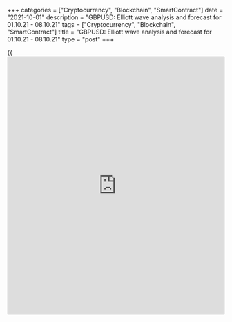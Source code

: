 +++
categories = ["Cryptocurrency", "Blockchain", "SmartContract"]
date = "2021-10-01"
description = "GBPUSD: Elliott wave analysis and forecast for 01.10.21 - 08.10.21"
tags = ["Cryptocurrency", "Blockchain", "SmartContract"]
title = "GBPUSD: Elliott wave analysis and forecast for 01.10.21 - 08.10.21"
type = "post"
+++

{{<iframe id="large-banner" src="https://www.bounty.group/#slide=19.0" width="100%" height="600" scrolling="no" style="border: 0px solid rgb(216, 221, 230); border-radius: 3px;">}}

2021-10-01

2021-10-01

GBPUSD: Elliott wave analysis and forecast for 01.10.21 – 08.10.21Alex
Geuta

 **Main scenario:** consider short positions from corrections below the
level of 1.3750 with a target of 1.3157 – 1.2821.

 **Alternative scenario:** breakout and consolidation above the level of
1.3750 will allow the pair to continue rising to the levels of 1.4050 –
1.4241.

 **Analysis:** Daily chart: the first wave of larger degree (1) is
formed and a downside correction continues forming as wave (2). H4
chart: wave А of (2) is completed and wave B of (2) appears to have
formed, with wave c of B formed inside. Apparently, wave C of (2)
started developing on the H1 chart with the first wave of smaller degree
i of C forming inside. If the presumption is correct, the pair will
continue declining to the levels of 1.3157 – 1.2821. The level of 1.3750
is critical in this scenario as a breakout will enable the pair to
continue rising to the levels of 1.4050 – 1.4241.

* * *

* * *

## Price chart of GBPUSD in real time mode

The content of this article reflects the author’s opinion and does not
necessarily reflect the official position of LiteForex. The material
published on this page is provided for informational purposes only and
should not be considered as the provision of investment advice for the
purposes of Directive 2004/39/EC.

Rate this article:

{{value}}

( {{count}} {{title}} )